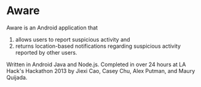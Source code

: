# Aware

Aware is an Android application that
  1. allows users to report suspicious activity and
  2. returns location-based notifications regarding suspicious activity reported by other users.

Written in Android Java and Node.js. Completed in over 24 hours at LA Hack's Hackathon 2013 by 
Jiexi Cao, Casey Chu, Alex Putman, and Maury Quijada.
